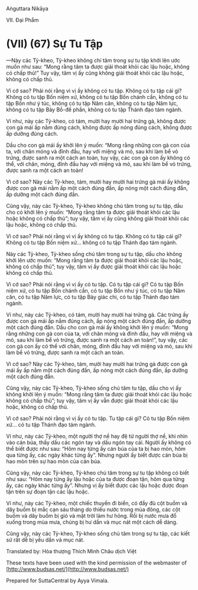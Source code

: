 Aṅguttara Nikāya

VII. Ðại Phẩm

# (VII) (67) Sự Tu Tập

—Này các Tỷ-kheo, Tỷ-kheo không chí tâm trong sự tu tập khởi lên ước muốn như sau: “Mong rằng tâm ta được giải thoát khỏi các lậu hoặc, không có chấp thủ!” Tuy vậy, tâm vị ấy cũng không giải thoát khỏi các lậu hoặc, không có chấp thủ.

Vì cớ sao? Phải nói rằng vì vị ấy không có tu tập. Không có tu tập cái gì? Không có tu tập Bốn niệm xứ, không có tu tập Bốn chánh cần, không có tu tập Bốn như ý túc, không có tu tập Năm căn, không có tu tập Năm lực, không có tu tập Bảy Bồ-đề phần, không có tu tập Thánh đạo tám ngành.

Ví như, này các Tỷ-kheo, có tám, mười hay mười hai trứng gà, không được con gà mái ấp nằm đúng cách, không được ấp nóng đúng cách, không được ấp dưỡng đúng cách.

Dầu cho con gà mái ấy khởi lên ý muốn: “Mong rằng những con gà con của ta, với chân móng và đỉnh đầu, hay với miệng và mỏ, sau khi làm bể vỏ trứng, được sanh ra một cách an toàn, tuy vậy, các con gà con ấy không có thể, với chân, móng, đỉnh đầu hay với miệng và mỏ, sau khi làm bể vỏ trứng, được sanh ra một cách an toàn!

Vì cớ sao? Này các Tỷ-kheo, tám, mười hay mười hai trứng gà mái ấy không được con gà mái nằm ấp một cách đúng đắn, ấp nóng một cách đúng đắn, ấp dưỡng một cách đúng đắn.

Cũng vậy, này các Tỷ-kheo, Tỷ-kheo không chú tâm trong sự tu tập, dầu cho có khởi lên ý muốn: “Mong rằng tâm ta được giải thoát khỏi các lậu hoặc không có chấp thủ”; tuy vậy, tâm vị ấy cũng không giải thoát khỏi các lậu hoặc, không có chấp thủ.

Vì cớ sao? Phải nói rằng vì vị ấy không có tu tập. Không có tu tập cái gì? Không có tu tập Bốn niệm xứ... không có tu tập Thánh đạo tám ngành.

Này các Tỷ-kheo, Tỷ-kheo sống chú tâm trong sự tu tập, dầu cho không khởi lên ước muốn: “Mong rằng tâm ta được giải thoát khỏi các lậu hoặc, không có chấp thủ”; tuy vậy, tâm vị ấy được giải thoát khỏi các lậu hoặc không có chấp thủ.

Vì cớ sao? Phải nói rằng vì vị ấy có tu tập. Có tu tập cái gì? Có tu tập Bốn niệm xứ, có tu tập Bốn chánh cần, có tu tập Bốn như ý túc, có tu tập Năm căn, có tu tập Năm lực, có tu tập Bảy giác chi, có tu tập Thánh đạo tám ngành.

Ví như, này các Tỷ-kheo, có tám, mười hay mười hai trứng gà. Các trứng ấy được con gà mái ấp nằm đúng cách, ấp nóng một cách đúng đắn, ấp dưỡng một cách đúng đắn. Dầu cho con gà mái ấy không khởi lên ý muốn: “Mong rằng những con gà con của ta, với chân móng và đỉnh đầu, hay với miệng và mỏ, sau khi làm bể vỏ trứng, được sanh ra một cách an toàn!”, tuy vậy, các con gà con ấy có thể với chân, móng, đỉnh đầu hay với miệng và mỏ, sau khi làm bể vỏ trứng, được sanh ra một cách an toàn.

Vì cớ sao? Này các Tỷ-kheo, tám, mười hay mười hai trứng gà được con gà mái ấy ấp nằm một cách đúng đắn, ấp nóng một cách đúng đắn, ấp dưỡng một cách đúng đắn.

Cũng vậy, này các Tỷ-kheo, Tỷ-kheo sống chú tâm tu tập, dầu cho vị ấy không khởi lên ý muốn: “Mong rằng tâm ta được giải thoát khỏi các lậu hoặc không có chấp thủ”; tuy vậy, tâm vị ấy vẫn được giải thoát khỏi các lậu hoặc, không có chấp thủ.

Vì cớ sao? Phải nói rằng vì vị ấy có tu tập. Tu tập cái gì? Có tu tập Bốn niệm xứ... có tu tập Thánh đạo tám ngành.

Ví như, này các Tỷ-kheo, một người thợ nề hay đệ tử người thợ nề, khi nhìn vào cán búa, thấy dấu các ngón tay và dấu ngón tay cái. Người ấy không có thể biết được như sau: “Hôm nay từng ấy cán búa của ta bị hao mòn, hôm qua từng ấy, các ngày khác từng ấy”. Nhưng người ấy biết được cán búa bị hao mòn trên sự hao mòn của cán búa.

Cũng vậy, này các Tỷ-kheo, Tỷ-kheo chú tâm trong sự tu tập không có biết như sau: “Hôm nay từng ấy lậu hoặc của ta được đoạn tận, hôm qua từng ấy, các ngày khác từng ấy”. Nhưng vị ấy biết được các lậu hoặc được đoạn tận trên sự đoạn tận các lậu hoặc.

Ví như, này các Tỷ-kheo, một chiếc thuyền đi biển, có đầy đủ cột buồm và dây buồm bị mắc cạn sáu tháng do thiếu nước trong mùa đông, các cột buồm và dây buồm bị gió và mặt trời làm hư hỏng. Rồi bị nước mưa đổ xuống trong mùa mưa, chúng bị hư dần và mục nát một cách dễ dàng.

Cũng vậy, này các Tỷ-kheo, Tỷ-kheo sống chú tâm trong sự tu tập, các kiết sử rất dễ bị yếu dần và mục nát.

Translated by: Hòa thượng Thích Minh Châu dịch Việt

These texts have been used with the kind permission of the webmaster of [http://www.budsas.net/](http://www.budsas.net/)

Prepared for SuttaCentral by Ayya Vimala.